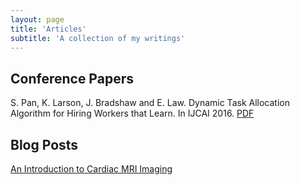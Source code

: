 ```yaml
---
layout: page
title: 'Articles'
subtitle: 'A collection of my writings'
---
```



## Conference Papers

S. Pan, K. Larson, J. Bradshaw and E. Law. Dynamic Task Allocation Algorithm for Hiring Workers that Learn. In IJCAI 2016. [PDF](/pdfs/ijcai2016.pdf)

## Blog Posts

[An Introduction to Cardiac MRI Imaging](cardiac_mri)